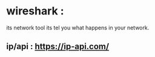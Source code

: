 # wireshark : 
its network tool its tel you what happens in your network.
## ip/api : https://ip-api.com/
